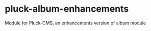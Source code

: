 pluck-album-enhancements
======================

Module for Pluck-CMS, an enhancements version of album module